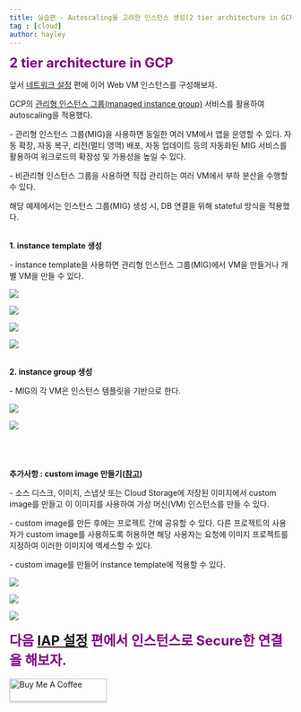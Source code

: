 ```yaml
---
title: 실습편 - Autoscaling을 고려한 인스턴스 생성(2 tier architecture in GCP)
tag : [cloud]
author: hayley
---
```


<font size="5" color="purple"><b>2 tier architecture in GCP</b></font>
<p> 앞서 <a href="https://hayleyshim.github.io/blog/gcp2">네트워크 설정</a> 편에 이어 Web VM 인스턴스를 구성해보자.
<p> GCP의 <a href="https://cloud.google.com/compute/docs/instance-groups">관리형 인스턴스 그룹(managed instance group)</a> 서비스를 활용하여 autoscaling을 적용했다.
<p> - 관리형 인스턴스 그룹(MIG)을 사용하면 동일한 여러 VM에서 앱을 운영할 수 있다. 자동 확장, 자동 복구, 리전(멀티 영역) 배포, 자동 업데이트 등의 자동화된 MIG 서비스를 활용하여 워크로드의 확장성 및 가용성을 높일 수 있다.
<p> - 비관리형 인스턴스 그룹을 사용하면 직접 관리하는 여러 VM에서 부하 분산을 수행할 수 있다.    
<br>
<p> 해당 예제에서는 인스턴스 그룹(MIG) 생성 시, DB 연결을 위해 stateful 방식을 적용했다.  
<br>
<br>
<p><b>1. instance template 생성</b> 
<p>- instance template을 사용하면 관리형 인스턴스 그룹(MIG)에서 VM을 만들거나 개별 VM을 만들 수 있다.  
<p><img src="https://github.com/hayleyshim/hayleyshim.github.io/blob/master/assets/images/projects/instance6.PNG?raw=true"> 
<p><img src="https://github.com/hayleyshim/hayleyshim.github.io/blob/master/assets/images/projects/instance7.PNG?raw=true"> 
<p><img src="https://github.com/hayleyshim/hayleyshim.github.io/blob/master/assets/images/projects/instance8.PNG?raw=true"> 
<p><img src="https://github.com/hayleyshim/hayleyshim.github.io/blob/master/assets/images/projects/instance9.PNG?raw=true">
<br>  
<br>   
<p><b>2. instance group 생성</b>    
<p>- MIG의 각 VM은 인스턴스 템플릿을 기반으로 한다.  
<p><img src="https://github.com/hayleyshim/hayleyshim.github.io/blob/master/assets/images/projects/instance10.PNG?raw=true"> 
<p><img src="https://github.com/hayleyshim/hayleyshim.github.io/blob/master/assets/images/projects/instance11.PNG?raw=true"> 
<br>  
<br>
<br>  
<br>  
<br><b>추가사항 : custom image 만들기(<a href="https://cloud.google.com/compute/docs/images/create-delete-deprecate-private-images#prepare_instance_for_image">참고</a>)</b>
<p>- 소스 디스크, 이미지, 스냅샷 또는 Cloud Storage에 저장된 이미지에서 custom image를 만들고 이 이미지를 사용하여 가상 머신(VM) 인스턴스를 만들 수 있다.
<p>- custom image를 만든 후에는 프로젝트 간에 공유할 수 있다. 다른 프로젝트의 사용자가 custom image를 사용하도록 허용하면 해당 사용자는 요청에 이미지 프로젝트를 지정하여 이러한 이미지에 액세스할 수 있다.  
<p>- custom image를 만들어 instance template에 적용할 수 있다.
<p><img src="https://github.com/hayleyshim/hayleyshim.github.io/blob/master/assets/images/projects/instance12.PNG?raw=true"> 
<p><img src="https://github.com/hayleyshim/hayleyshim.github.io/blob/master/assets/images/projects/instance13.PNG?raw=true"> 
<p><img src="https://github.com/hayleyshim/hayleyshim.github.io/blob/master/assets/images/projects/instance14.PNG?raw=true">       
<br>  
<br>
<font size="5" color="purple"><b>다음 <a href="https://hayleyshim.github.io/blog/gcp4">IAP 설정</a> 편에서 인스턴스로 Secure한 연결을 해보자.</b></font>
<br>
<br> 
<a href="https://www.buymeacoffee.com/yhshim17" target="_blank"><img src="https://www.buymeacoffee.com/assets/img/custom_images/orange_img.png" alt="Buy Me A Coffee" style="height: 41px !important;width: 174px !important;box-shadow: 0px 3px 2px 0px rgba(190, 190, 190, 0.5) !important;-webkit-box-shadow: 0px 3px 2px 0px rgba(190, 190, 190, 0.5) !important;" ></a>
